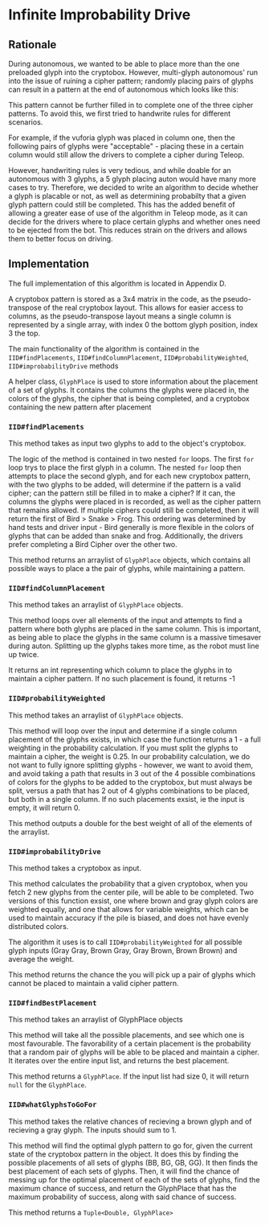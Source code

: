 # Infinite Improbability Drive

## Rationale

During autonomous, we wanted to be able to place more than the one preloaded glyph into the cryptobox. However, multi-glyph autonomous' run into the issue of ruining a cipher pattern; randomly placing pairs of glyphs can result in a pattern at the end of autonomous which looks like this:

<insert picture here>

This pattern cannot be further filled in to complete one of the three cipher patterns. To avoid this, we first tried to handwrite rules for different scenarios.

For example, if the vuforia glyph was placed in column one, then the following pairs of glyphs were "acceptable" - placing these in a certain column would still allow the drivers to complete a cipher during Teleop.

However, handwriting rules is very tedious, and while doable for an autonomous with 3 glyphs, a 5 glyph placing auton would have many more cases to try. Therefore, we decided to write an algorithm to decide whether a glyph
is placable or not, as well as determining probabilty that a given glyph pattern could still be completed. This has the added benefit of allowing a greater ease of use of the algorithm in Teleop mode, as it can decide for the drivers where to place certain glyphs and whether ones need to be ejected from the bot. This reduces strain on the drivers and allows them to better focus on driving.

## Implementation

The full implementation of this algorithm is located in Appendix D.

A cryptobox pattern is stored as a 3x4 matrix in the code, as the pseudo-transpose of the real cryptobox layout. This allows for easier access to columns, as the pseudo-transpose layout means a single column is represented by a single array, with index 0 the bottom glyph position, index 3 the top.

The main functionality of the algorithm is contained in the `IID#findPlacements`, `IID#findColumnPlacement`, `IID#probabilityWeighted`, `IID#improbabilityDrive` methods

A helper class, `GlyphPlace` is used to store information about the placement of a set of glyphs. It contains the columns the glyphs were placed in, the colors of the glyphs, the cipher that is being completed, and a cryptobox containing the new pattern after placement

### `IID#findPlacements`

This method takes as input two glyphs to add to the object's cryptobox.

The logic of the method is contained in two nested `for` loops. The first `for` loop trys to place the first glyph in a column. The nested `for` loop then attempts to place the second glyph, and for each new cryptobox pattern, with the two glyphs to be added, will determine if the pattern is a valid cipher; can the pattern still be filled in to make a cipher? If it can, the columns the glyphs were placed in is recorded, as well as the cipher pattern that remains allowed. If multiple ciphers could still be completed, then it will return the first of Bird > Snake > Frog. This ordering was determined by hand tests and driver input - Bird generally is more flexible in the colors of glyphs that can be added than snake and frog. Additionally, the drivers prefer completing a Bird Cipher over the other two.

This method returns an arraylist of `GlyphPlace` objects, which contains all possible ways to place a the pair of glyphs, while maintaining a pattern.

### `IID#findColumnPlacement`

This method takes an arraylist of `GlyphPlace` objects.

This method loops over all elements of the input and attempts to find a pattern where both glyphs are placed in the same column. This is important, as being able to place the glyphs in the same column is a massive timesaver during auton. Splitting up the glyphs takes more time, as the robot must line up twice.

It returns an int representing which column to place the glyphs in to maintain a cipher pattern. If no such placement is found, it returns -1

### `IID#probabilityWeighted`

This method takes an arraylist of `GlyphPlace` objects.

This method will loop over the input and determine if a single column placement of the glyphs exists, in which case the function returns a 1 - a full weighting in the probability calculation.
If you must split the glyphs to maintain a cipher, the weight is 0.25. In our probability calculation, we do not want to fully ignore splitting glyphs - however, we want to avoid them, and avoid taking a path that results in 3 out of the 4 possible combinations of colors for the glyphs to be added to the cryptobox, but must always be split, versus a path that has 2 out of 4 glyphs combinations to be placed, but both in a single column.
If no such placements exsist, ie the input is empty, it will return 0.

This method outputs a double for the best weight of all of the elements of the arraylist.

### `IID#improbabilityDrive`
This method takes a cryptobox as input.

This method calculates the probability that a given cryptobox, when you fetch 2 new glyphs from the center pile, will be able to be completed. Two versions of this function exsist, one where brown and gray glyph colors are weighted equally, and one that allows for variable weights, which can be used to maintain accuracy if the pile is biased, and does not have evenly distributed colors.

The algorithm it uses is to call `IID#probabilityWeighted` for all possible glyph inputs (Gray Gray, Brown Gray, Gray Brown, Brown Brown) and average the weight.

This method returns the chance the you will pick up a pair of glyphs which cannot be placed to maintain a valid cipher pattern.

### `IID#findBestPlacement`
This method takes an arraylist of GlyphPlace objects

This method will take all the possible placements, and see which one is most favourable. The favorability of a certain placement is the probability that a random pair of glyphs will be able to be placed and maintain a cipher.
It iterates over the entire input list, and returns the best placement.

This method returns a `GlyphPlace`. If the input list had size 0, it will return `null` for the `GlyphPlace`.

### `IID#whatGlyphsToGoFor`
This method takes the relative chances of recieving a brown glyph and of recieving a gray glyph. The inputs should sum to 1.

This method will find the optimal glyph pattern to go for, given the current state of the cryptobox pattern in the object. It does this by finding the possible placements of all sets of glyphs (BB, BG, GB, GG). It then finds the best placement of each sets of glyphs. Then, it will find the chance of messing up for the optimal placement of each of the sets of glyphs, find the maximum chance of success, and return the GlyphPlace that has the maximum probability of success, along with said chance of success.

This method returns a `Tuple<Double, GlyphPlace>`
